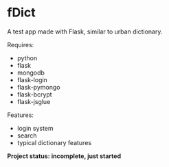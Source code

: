 # fDict
A test app made with Flask, similar to urban dictionary.

Requires:
* python
* flask
* mongodb
* flask-login
* flask-pymongo
* flask-bcrypt
* flask-jsglue

Features:
* login system
* search
* typical dictionary features

**Project status: incomplete, just started**
